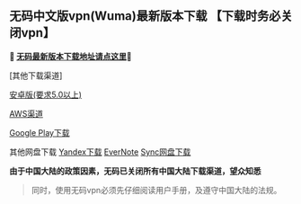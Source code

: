 ## 无码中文版vpn(Wuma)最新版本下载 【下载时务必关闭vpn】
**🔴 [无码最新版本下载地址请点这里](http://176.122.135.123/new/Wuma-git-3.2.4.apk)🔴**

[其他下载渠道]

[安卓版(要求5.0以上)]( http://t.cn/RuiZqTB) 

[AWS渠道](https://dl0tgz6ee3upo.cloudfront.net/production/app/builds/025/894/494/original/0092a91604df7ac5eccd2d24f1927aa0/Wuma-git-3.2.3.apk)

[Google Play下载](https://play.google.com/store/apps/details?id=com.muma.pn) 

其他网盘下载
[Yandex下载](https://yadi.sk/d/V4kqy44b3UrCkq) 
[EverNote](https://www.evernote.com/shard/s465/sh/29b9e804-ae2a-4627-af7c-9812ca26d12c/7d37bd1bc9b59ac9778e5124577c648b) 
[Sync网盘下载](https://ln.sync.com/dl/9c3f10be0/7ihrejim-xtwzcczk-udqw-cxxrnxji) 

**由于中国大陆的政策因素，无码已关闭所有中国大陆下载渠道，望众知悉**
> 同时，使用无码vpn必须先仔细阅读用户手册，及遵守中国大陆的法规。



